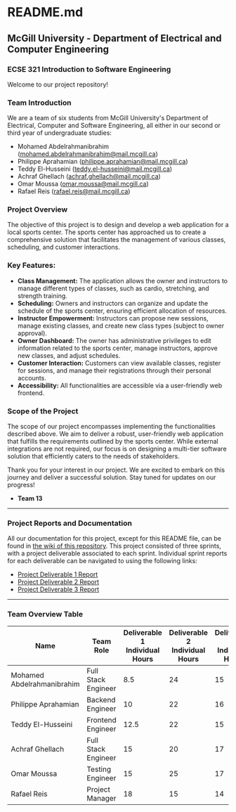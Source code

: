 # README.md

## **McGill University - Department of Electrical and Computer Engineering**

### **ECSE 321 Introduction to Software Engineering**

Welcome to our project repository!

### **Team Introduction**

We are a team of six students from McGill University's Department of Electrical, Computer and Software Engineering, all either in our second or third year of undergraduate studies:

- Mohamed Abdelrahmanibrahim (mohamed.abdelrahmanibrahim@mail.mcgill.ca)
- Philippe Aprahamian (philippe.aprahamian@mail.mcgill.ca)
- Teddy El-Husseini (teddy.el-husseini@mail.mcgill.ca)
- Achraf Ghellach (achraf.ghellach@mail.mcgill.ca)
- Omar Moussa (omar.moussa@mail.mcgill.ca)
- Rafael Reis (rafael.reis@mail.mcgill.ca)

### **Project Overview**

The objective of this project is to design and develop a web application for a local sports center. The sports center has approached us to create a comprehensive solution that facilitates the management of various classes, scheduling, and customer interactions.

### Key Features:

- **Class Management:** The application allows the owner and instructors to manage different types of classes, such as cardio, stretching, and strength training.
- **Scheduling:** Owners and instructors can organize and update the schedule of the sports center, ensuring efficient allocation of resources.
- **Instructor Empowerment:** Instructors can propose new sessions, manage existing classes, and create new class types (subject to owner approval).
- **Owner Dashboard:** The owner has administrative privileges to edit information related to the sports center, manage instructors, approve new classes, and adjust schedules.
- **Customer Interaction:** Customers can view available classes, register for sessions, and manage their registrations through their personal accounts.
- **Accessibility:** All functionalities are accessible via a user-friendly web frontend.

### **Scope of the Project**

The scope of our project encompasses implementing the functionalities described above. We aim to deliver a robust, user-friendly web application that fulfills the requirements outlined by the sports center. While external integrations are not required, our focus is on designing a multi-tier software solution that efficiently caters to the needs of stakeholders.

Thank you for your interest in our project. We are excited to embark on this journey and deliver a successful solution. Stay tuned for updates on our progress!

- **Team 13**

---

### Project Reports and Documentation

All our documentation for this project, except for this README file, can be found in [the wiki of this repository](https://github.com/McGill-ECSE321-Winter2024/project-group-13/wiki). This project consisted of three sprints, with a project deliverable associated to each sprint. Individual sprint reports for each deliverable can be navigated to using the following links:

- [Project Deliverable 1 Report](https://github.com/McGill-ECSE321-Winter2024/project-group-13/wiki/Deliverable-1-Report)
- [Project Deliverable 2 Report](https://github.com/McGill-ECSE321-Winter2024/project-group-13/wiki/Deliverable-2-Report)
- [Project Deliverable 3 Report](https://github.com/McGill-ECSE321-Winter2024/project-group-13/wiki/Deliverable-3-Report)

---

### Team Overview Table

| Name | Team Role | Deliverable 1 Individual Hours | Deliverable 2 Individual Hours | Deliverable 3 Individual Hours |
| --- | --- | --- | --- | --- |
| Mohamed Abdelrahmanibrahim| Full Stack Engineer | 8.5 | 24 | 15 |
| Philippe Aprahamian| Backend Engineer | 10 | 22 | 16 |
| Teddy El-Husseini| Frontend Engineer | 12.5 | 22 | 15 |
| Achraf Ghellach| Full Stack Engineer | 15 | 20 | 17 |
| Omar Moussa| Testing Engineer | 15 | 25 | 17 |
| Rafael Reis| Project Manager | 18 | 15 | 14 |
